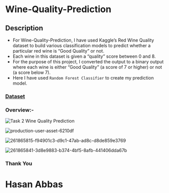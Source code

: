 #  Wine-Quality-Prediction

## Description

* For Wine-Quality-Prediction, I have used Kaggle’s Red Wine Quality dataset to build various classification models to predict whether a particular red wine is “Good Quality” or not. 
* Each wine in this dataset is given a “quality” score between 0 and 8. 
* For the purpose of this project, I converted the output to a binary output where each wine is either “Good Quality” (a score of 7 or higher) or not (a score below 7).
* Here I have used ``Random Forest Classifier`` to create my prediction model.




### [Dataset](https://www.kaggle.com/datasets/uciml/red-wine-quality-cortez-et-al-2009?select=winequality-red.csv)

### Overview:-
![Task 2 Wine Quality Prediction](https://github.com/hasanabbasindia/CodeClauseInternshipDataScience/assets/63557548/4e07d782-a665-4dcb-b746-2903847d50aa)

![production-user-asset-6210df](https://github.com/hasanabbasindia/CodeClauseInternshipDataScience/assets/63557548/81c0145e-d858-46c6-bde5-fcf6b60bd119)

![261865815-f94901c3-d9c1-47ab-ad8c-d8de859e3769](https://github.com/hasanabbasindia/CodeClauseInternshipDataScience/assets/63557548/01c9940c-f742-4aaf-9ae2-8b5c478d8158)

![261865841-3d8e9883-b374-4bf5-8afb-441406dda67b](https://github.com/hasanabbasindia/CodeClauseInternshipDataScience/assets/63557548/ea4db393-54ec-485b-a413-3fbad2c4f975)


### Thank You
# Hasan Abbas
